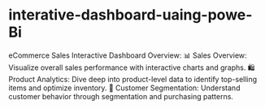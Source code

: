 # interative-dashboard-uaing-powe-Bi
eCommerce Sales Interactive Dashboard Overview: 📊 Sales Overview: Visualize overall sales performance with interactive charts and graphs. 🛍️ Product Analytics: Dive deep into product-level data to identify top-selling items and optimize inventory. 👥 Customer Segmentation: Understand customer behavior through segmentation and purchasing patterns.
